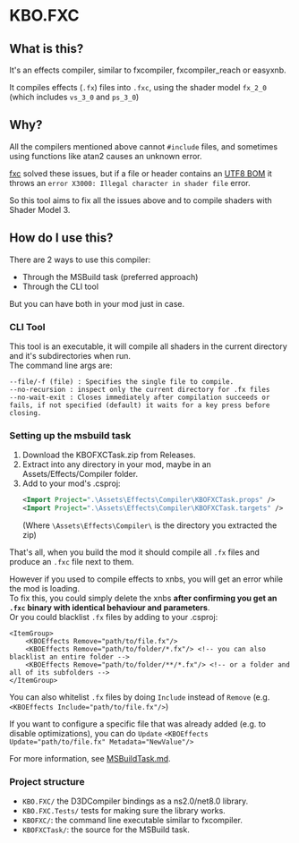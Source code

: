 # KBO.FXC

## What is this? 

It's an effects compiler, similar to fxcompiler, fxcompiler_reach or easyxnb.

It compiles effects (`.fx`) files into `.fxc`, using the shader model `fx_2_0` (which includes `vs_3_0` and `ps_3_0`)

## Why?
All the compilers mentioned above cannot `#include` files, and sometimes using functions like atan2 causes an unknown error.

[fxc](https://learn.microsoft.com/en-us/windows/win32/direct3dtools/fxc) solved these issues, but if a file or header contains an [UTF8 BOM](https://en.wikipedia.org/wiki/Byte_order_mark) it throws an `error X3000: Illegal character in shader file` error.

So this tool aims to fix all the issues above and to compile shaders with Shader Model 3.

## How do I use this? 
There are 2 ways to use this compiler:
- Through the MSBuild task (preferred approach)
- Through the CLI tool 

But you can have both in your mod just in case.

### CLI Tool
This tool is an executable, it will compile all shaders in the current directory and it's subdirectories when run. <br/>
The command line args are:
```
--file/-f (file) : Specifies the single file to compile.
--no-recursion : inspect only the current directory for .fx files
--no-wait-exit : Closes immediately after compilation succeeds or fails, if not specified (default) it waits for a key press before closing.
```

### Setting up the msbuild task
1. Download the KBOFXCTask.zip from Releases.
2. Extract into any directory in your mod, maybe in an Assets/Effects/Compiler folder.
3. Add to your mod's .csproj:
	```xml
	<Import Project=".\Assets\Effects\Compiler\KBOFXCTask.props" />
	<Import Project=".\Assets\Effects\Compiler\KBOFXCTask.targets" />
	``` 
	(Where `\Assets\Effects\Compiler\` is the directory you extracted the zip) 

That's all, when you build the mod it should compile all `.fx` files and produce an `.fxc` file next to them.

However if you used to compile effects to xnbs, you will get an error while the mod is loading. <br/>
To fix this, you could simply delete the xnbs **after confirming you get an `.fxc` binary with identical behaviour and parameters**. <br/>
Or you could blacklist `.fx` files by adding to your .csproj:
```
<ItemGroup>
	<KBOEffects Remove="path/to/file.fx"/>
	<KBOEffects Remove="path/to/folder/*.fx"/> <!-- you can also blacklist an entire folder -->
	<KBOEffects Remove="path/to/folder/**/*.fx"/> <!-- or a folder and all of its subfolders -->
</ItemGroup>
```

You can also whitelist `.fx` files by doing `Include` instead of `Remove` (e.g. `<KBOEffects Include="path/to/file.fx"/>`)

If you want to configure a specific file that was already added (e.g. to disable optimizations), you can do `Update` `<KBOEffects Update="path/to/file.fx" Metadata="NewValue"/>`

For more information, see [MSBuildTask.md](./MSBuildTask.md).


### Project structure
- `KBO.FXC/` the D3DCompiler bindings as a ns2.0/net8.0 library.
- `KBO.FXC.Tests/` tests for making sure the library works.
- `KBOFXC/`: the command line executable similar to fxcompiler.
- `KBOFXCTask/`: the source for the MSBuild task.
